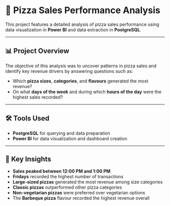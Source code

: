 # 🍕 Pizza Sales Performance Analysis

This project features a detailed analysis of pizza sales performance using data visualization in **Power BI** and data extraction in **PostgreSQL**.

---

## 📊 Project Overview

The objective of this analysis was to uncover patterns in pizza sales and identify key revenue drivers by answering questions such as:
- Which **pizza sizes**, **categories**, and **flavours** generated the most revenue?
- On what **days of the week** and during which **hours of the day** were the highest sales recorded?

---

## 🛠️ Tools Used
- **PostgreSQL** for querying and data preparation
- **Power BI** for data visualization and dashboard creation

---

## 📑 Key Insights

- **Sales peaked between 12:00 PM and 1:00 PM**
- **Fridays** recorded the highest number of transactions
- **Large-sized pizzas** generated the most revenue among size categories
- **Classic pizzas** outperformed other pizza categories
- **Non-vegetarian pizzas** were preferred over vegetarian options
- The **Barbeque pizza** flavour recorded the highest revenue overall


